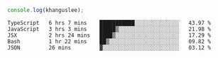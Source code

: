```js
console.log(khanguslee);
```

<!--START_SECTION:waka-->
```text
TypeScript   6 hrs 7 mins    ███████████░░░░░░░░░░░░░░   43.97 % 
JavaScript   3 hrs 3 mins    █████▒░░░░░░░░░░░░░░░░░░░   21.98 % 
JSX          2 hrs 24 mins   ████▒░░░░░░░░░░░░░░░░░░░░   17.29 % 
Bash         1 hr 22 mins    ██▒░░░░░░░░░░░░░░░░░░░░░░   09.82 % 
JSON         26 mins         ▓░░░░░░░░░░░░░░░░░░░░░░░░   03.12 % 
```
<!--END_SECTION:waka-->

<!--
**khanguslee/khanguslee** is a ✨ _special_ ✨ repository because its `README.md` (this file) appears on your GitHub profile.

Here are some ideas to get you started:

- 🔭 I’m currently working on ...
- 🌱 I’m currently learning ...
- 👯 I’m looking to collaborate on ...
- 🤔 I’m looking for help with ...
- 💬 Ask me about ...
- 📫 How to reach me: ...
- 😄 Pronouns: ...
- ⚡ Fun fact: ...
-->
